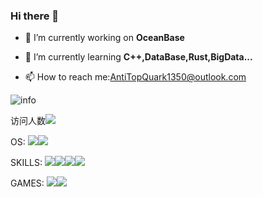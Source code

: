 ### Hi there 👋

<!--
**AntiTopQuark/AntiTopQuark** is a ✨ _special_ ✨ repository because its `README.md` (this file) appears on your GitHub profile.

Here are some ideas to get you started:

-->

- 🔭 I’m currently working on **OceanBase**

- 🌱 I’m currently learning **C++,DataBase,Rust,BigData...**
- 📫 How to reach me:AntiTopQuark1350@outlook.com

![info](https://github-readme-stats.vercel.app/api?username=AntiTopQuark&show_icons=true&count_private=true&hide=prs&theme=default_repocard)
 
访问人数![](https://visitor-badge.glitch.me/badge?page_id=AntiTopQuark.readme)

OS:
[![](https://img.shields.io/badge/OS-deepin-33aadd?style=flat-square&logo=deepin&logoColor=007cff)](https://www.deepin.org/zh/)[![](https://img.shields.io/badge/Redmi-K40-f5010c?style=flat-square&logo=xiaomi&logoColor=fa6709)](https://xiaomi.cn/)

SKILLS:
[![](https://img.shields.io/badge/-Java-007396?style=flat-square&logo=java&logoColor=ffffff)](https://reactjs.org/)[![](https://img.shields.io/badge/-C++-ffffff?style=flat-square&logo=cplusplus&logoColor=00599c)](https://reactjs.org/)[![](https://img.shields.io/badge/-Python-00796?style=flat-square&logo=python&logoColor=3776ab)](https://reactjs.org/)[![](https://img.shields.io/badge/-Rust-007396?style=flat-square&logo=rust&logoColor=000000)](https://reactjs.org/)

GAMES:
![](https://img.shields.io/badge/-Nintendo%20Switch-e60012?style=flat-square&logo=nintendo%20switch&logoColor=ffffff)[![](https://img.shields.io/badge/Steam-171a21?style=flat-square&logo=steam&logoColor=ffffff)](https://steamcommunity.com/id/antzuhl)
